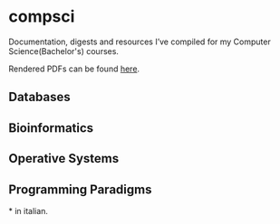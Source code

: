 # compsci

Documentation, digests and resources I’ve compiled for my Computer Science(Bachelor's) courses.

Rendered PDFs can be found [here](https://avivace.ovh/blog/university.html).

## Databases

## Bioinformatics

## Operative Systems

## Programming Paradigms


\* in italian.